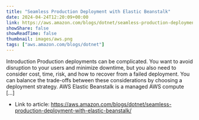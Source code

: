 ```yaml
---
title: "Seamless Production Deployment with Elastic Beanstalk"
date: 2024-04-24T12:20:09+00:00
link: https://aws.amazon.com/blogs/dotnet/seamless-production-deployment-with-elastic-beanstalk/
showShare: false
showReadTime: false
thumbnail: images/aws.png
tags: ["aws.amazon.com/blogs/dotnet"]
---
```

Introduction Production deployments can be complicated. You want to avoid disruption to your users and minimize downtime, but you also need to consider cost, time, risk, and how to recover from a failed deployment. You can balance the trade-offs between these considerations by choosing a deployment strategy. AWS Elastic Beanstalk is a managed AWS compute […]

- Link to article: https://aws.amazon.com/blogs/dotnet/seamless-production-deployment-with-elastic-beanstalk/